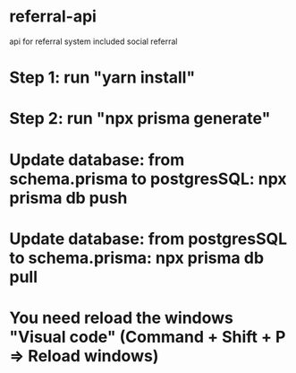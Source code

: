 # referral-api

api for referral system included social referral

# Step 1: run "yarn install"

# Step 2: run "npx prisma generate"

# Update database: from schema.prisma to postgresSQL: npx prisma db push

# Update database: from postgresSQL to schema.prisma: npx prisma db pull

# You need reload the windows "Visual code" (Command + Shift + P => Reload windows)
